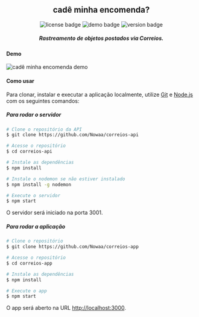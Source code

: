 

<h2 align="center">cadê minha encomenda?</h2> 

<div align="center">
     <img src="https://img.shields.io/badge/license-MIT-green?style=flat-square&logo=appveyor" alt="license badge"/>
     <img src="https://img.shields.io/badge/demo-online-success?style=flat-square&logo=appveyor" alt="demo badge"/>
    <img src="https://img.shields.io/github/v/release/Nowaa/correios-app?style=flat-square" alt="version badge"/> 
</div>

<h5 align="center">Rastreamento de objetos postados via Correios.</h5>   

<h4>Demo</h4>

![cadê minha encomenda demo](https://i.imgur.com/DgEJgWm.gif)

<h4>Como usar</h4>

Para clonar, instalar e executar a aplicação localmente, utilize [Git](https://git-scm.com) e [Node.js](https://nodejs.org/en/download/) com os seguintes comandos:

<h5>Para rodar o servidor</h5>

```bash
# Clone o repositório da API
$ git clone https://github.com/Nowaa/correios-api

# Acesse o repositório 
$ cd correios-api

# Instale as dependências
$ npm install

# Instale o nodemon se não estiver instalado
$ npm install -g nodemon

# Execute o servidor
$ npm start
```
<p>O servidor será iniciado na porta 3001.</p>

<h5>Para rodar a aplicação</h5>

```bash
# Clone o repositório 
$ git clone https://github.com/Nowaa/correios-app

# Acesse o repositório 
$ cd correios-app

# Instale as dependências
$ npm install

# Execute o app
$ npm start
```

O app será aberto na URL [http://localhost:3000](http://localhost:3000). 


